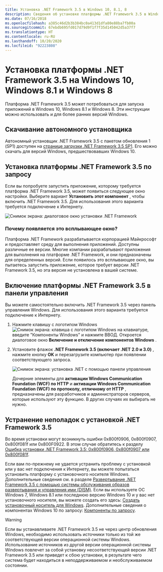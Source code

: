 ```yaml
---
title: Установка .NET Framework 3.5 в Windows 10, 8.1, 8
description: Сведения об установке платформы .NET Framework 3.5 в Windows 10, Windows 8.1 и Windows 8.
ms.date: 07/16/2018
ms.openlocfilehash: a385c46d2b3b384bc0a413d1dfa80e88ba7fb00a
ms.sourcegitcommit: 67ebdb695fd017d79d9f1f7f35d145042d5a37f7
ms.translationtype: HT
ms.contentlocale: ru-RU
ms.lasthandoff: 10/20/2020
ms.locfileid: "92223808"
---
```

# <a name="install-the-net-framework-35-on-windows-10-windows-81-and-windows-8"></a>Установка платформы .NET Framework 3.5 на Windows 10, Windows 8.1 и Windows 8

Платформа .NET Framework 3.5 может потребоваться для запуска приложений в Windows 10, Windows 8.1 и Windows 8. Эти инструкции можно использовать и для более ранних версий Windows.

## <a name="download-the-offline-installer"></a>Скачивание автономного установщика

Автономный установщик .NET Framework 3.5 с пакетом обновления 1 (SP1) доступен на [странице загрузки .NET Framework 3.5 SP1](https://dotnet.microsoft.com/download/dotnet-framework/net35-sp1). Его можно скачать для версий Windows, предшествовавших Windows 10.

## <a name="install-the-net-framework-35-on-demand"></a>Установка платформы .NET Framework 3.5 по запросу

Если вы попробуете запустить приложение, которому требуется платформа .NET Framework 3.5, может появиться следующее окно настройки. Выберите вариант **Установить этот компонент** , чтобы включить .NET Framework 3.5. Для использования этого варианта требуется подключение к Интернету.

![Снимок экрана: диалоговое окно установки .NET Framework](./media/dotnet-35-windows-10/dotnet-framework-installation-dialog.png)

### <a name="why-am-i-getting-this-pop-up"></a>Почему появляется это всплывающее окно?

Платформа .NET Framework разрабатывается корпорацией Майкрософт и предоставляет среду для выполнения приложений. Доступны различные ее версии. Многие компании разрабатывают приложения для выполнения на платформе .NET Framework, и они предназначены для определенных версий. Если появилось это всплывающее окно, вы пытаетесь запустить приложение, которое требует версии .NET Framework 3.5, но эта версия не установлена в вашей системе.

## <a name="enable-the-net-framework-35-in-control-panel"></a>Включение платформы .NET Framework 3.5 в панели управления

Вы можете самостоятельно включить .NET Framework 3.5 через панель управления Windows. Для использования этого варианта требуется подключение к Интернету.

1. Нажмите клавишу с логотипом Windows ![Снимок экрана: клавиша с логотипом Windows](./media/dotnet-35-windows-10/windows-keyboard-logo.png) на клавиатуре, введите "Компоненты Windows" и нажмите ВВОД. Откроется диалоговое окно **Включение и отключение компонентов Windows** .

2. Установите флажок **.NET Framework 3.5 (включает .NET 2.0 и 3.0)** , нажмите кнопку **OK** и перезагрузите компьютер при появлении соответствующего запроса.

   ![Снимок экрана: установка .NET с помощью панели управления](./media/dotnet-35-windows-10/dotnet-control-panel.png)

   Дочерние элементы для **активации Windows Communication Foundation (WCF) по HTTP** и **активации Windows Communication Foundation (WCF) по протоколу, отличному от HTTP** , предназначены для разработчиков и администраторов серверов, которые используют эту функцию. В других случаях их выбирать не нужно.

## <a name="troubleshoot-the-installation-of-the-net-framework-35"></a>Устранение неполадок с установкой .NET Framework 3.5

Во время установки могут возникнуть ошибки 0x800f0906, 0x800f0907, 0x800f081f или 0x800F0922. В этом случае обратитесь к разделу [Ошибка установки .NET Framework 3.5: 0x800f0906, 0x800f0907 или 0x800f081f](https://support.microsoft.com/help/2734782/net-framework-3-5-installation-error-0x800f0906--0x800f081f--0x800f09).

Если вам по-прежнему не удается устранить проблему с установкой или у вас нет подключения к Интернету, вы можете попытаться установить платформу с установочного носителя Windows. Дополнительные сведения см. в разделе [Развертывание .NET Framework 3.5 с помощью системы обслуживания образов развертывания и управления ими (DISM)](/windows-hardware/manufacture/desktop/deploy-net-framework-35-by-using-deployment-image-servicing-and-management--dism). Если вы используете ОС Windows 7, Windows 8.1 или последнюю версию Windows 10 и у вас нет установочного носителя, вы можете создать его здесь: [Создать установочный носитель для Windows](https://support.microsoft.com/help/15088/windows-create-installation-media). Дополнительные сведения о компонентах Windows 10 по запросу: [Компоненты по запросу](/windows-hardware/manufacture/desktop/features-on-demand-v2--capabilities).

> [!WARNING]
> Если вы устанавливаете .NET Framework 3.5 не через центр обновления Windows, необходимо использовать источники только из той же соответствующей версии операционной системы Windows. Использование источников из другой версии операционной системы Windows повлечет за собой установку несоответствующей версии .NET Framework 3.5 или приведет к сбою установки, в результате чего система будет находиться в неподдерживаемом и необслуживаемом состоянии.
